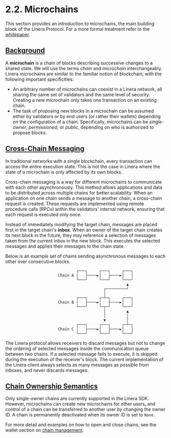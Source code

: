 # 2.2. Microchains

This section provides an introduction to microchains, the main building block of the Linera Protocol. For a more formal treatment refer to the [whitepaper](https://linera.io/whitepaper).

## [Background](https://linera-dev.respeer.ai/#/en_US/core_concepts/microchains?id=background)

A **microchain** is a chain of blocks describing successive changes to a shared state. We will use the terms *chain* and *microchain* interchangeably. Linera microchains are similar to the familiar notion of blockchain, with the following important specificities:

- An arbitrary number of microchains can coexist in a Linera network, all sharing the same set of validators and the same level of security. Creating a new microchain only takes one transaction on an existing chain.
- The task of proposing new blocks in a microchain can be assumed either by validators or by end users (or rather their wallets) depending on the configuration of a chain. Specifically, microchains can be *single-owner*, *permissioned*, or *public*, depending on who is authorized to propose blocks.

## [Cross-Chain Messaging](https://linera-dev.respeer.ai/#/en_US/core_concepts/microchains?id=cross-chain-messaging)

In traditional networks with a single blockchain, every transaction can access the entire execution state. This is not the case in Linera where the state of a microchain is only affected by its own blocks.

Cross-chain messaging is a way for different microchains to communicate with each other asynchronously. This method allows applications and data to be distributed across multiple chains for better scalability. When an application on one chain sends a message to another chain, a cross-chain request is created. These requests are implemented using remote procedure calls (RPCs) within the validators' internal network, ensuring that each request is executed only once.

Instead of immediately modifying the target chain, messages are placed first in the target chain's **inbox**. When an owner of the target chain creates its next block in the future, they may reference a selection of messages taken from the current inbox in the new block. This executes the selected messages and applies their messages to the chain state.

Below is an example set of chains sending asynchronous messages to each other over consecutive blocks.

```ignore
                               ┌───┐     ┌───┐     ┌───┐
                       Chain A │   ├────►│   ├────►│   │
                               └───┘     └───┘     └───┘
                                                     ▲
                                           ┌─────────┘
                                           │
                               ┌───┐     ┌─┴─┐     ┌───┐
                       Chain B │   ├────►│   ├────►│   │
                               └───┘     └─┬─┘     └───┘
                                           │         ▲
                                           │         │
                                           ▼         │
                               ┌───┐     ┌───┐     ┌─┴─┐
                       Chain C │   ├────►│   ├────►│   │
                               └───┘     └───┘     └───┘
```

The Linera protocol allows receivers to discard messages but not to change the ordering of selected messages inside the communication queue between two chains. If a selected message fails to execute, it is skipped during the execution of the receiver's block. The current implementation of the Linera client always selects as many messages as possible from inboxes, and never discards messages.

## [Chain Ownership Semantics](https://linera-dev.respeer.ai/#/en_US/core_concepts/microchains?id=chain-ownership-semantics)

Only single-owner chains are currently supported in the Linera SDK. However, microchains can create new microchains for other users, and control of a chain can be transferred to another user by changing the owner ID. A chain is permanently deactivated when its owner ID is set to `None`.

For more detail and examples on how to open and close chains, see the wallet section on [chain management](https://linera-dev.respeer.ai/#/en_US/core_concepts/wallets?id=opening-a-chain).
